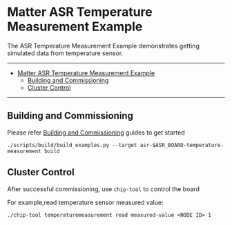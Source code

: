 # Matter ASR Temperature Measurement Example

The ASR Temperature Measurement Example demonstrates getting simulated data from
temperature sensor.

---

-   [Matter ASR Temperature Measurement Example](#matter-asr-temperature-measurement-example)
    -   [Building and Commissioning](#building-and-commissioning)
    -   [Cluster Control](#cluster-control)

---

## Building and Commissioning

Please refer
[Building and Commissioning](../../../docs/platforms/asr/asr_getting_started_guide.md#building-the-example-application)
guides to get started

```
./scripts/build/build_examples.py --target asr-$ASR_BOARD-temperature-measurement build
```

## Cluster Control

After successful commissioning, use `chip-tool` to control the board

For example,read temperature sensor measured value:

```
./chip-tool temperaturemeasurement read measured-value <NODE ID> 1
```
